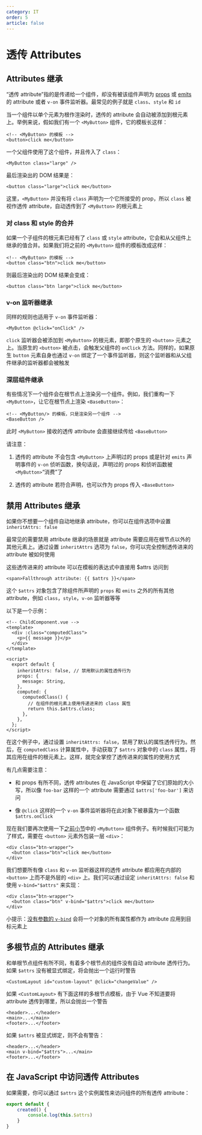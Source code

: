 ```yaml
---
category: IT
order: 5
article: false
---
```


# 透传 Attributes

## Attributes 继承

“透传 attribute”指的是传递给一个组件，却没有被该组件声明为 [props](../components/props.md) 或 [emits](../components/events.md) 的 attribute 或者 `v-on` 事件监听器。最常见的例子就是 `class`、`style` 和 `id`

当一个组件以单个元素为根作渲染时，透传的 attribute 会自动被添加到根元素上。举例来说，假如我们有一个 `<MyButton>` 组件，它的模板长这样：

```vue
<!-- <MyButton> 的模板 -->
<button>click me</button>
```

一个父组件使用了这个组件，并且传入了 `class`：

```vue
<MyButton class="large" />
```

最后渲染出的 DOM 结果是：

```vue
<button class="large">click me</button>
```

这里，`<MyButton>` 并没有将 `class` 声明为一个它所接受的 prop，所以 `class` 被视作透传 attribute，自动透传到了 `<MyButton>` 的根元素上

### 对 class 和 style 的合并

如果一个子组件的根元素已经有了 `class` 或 `style` attribute，它会和从父组件上继承的值合并。如果我们将之前的 `<MyButton>` 组件的模板改成这样：

```vue
<!-- <MyButton> 的模板 -->
<button class="btn">click me</button>
```

则最后渲染出的 DOM 结果会变成：

```vue
<button class="btn large">click me</button>
```

### v-on 监听器继承

同样的规则也适用于 `v-on` 事件监听器：

```vue
<MyButton @click="onClick" />
```

`click` 监听器会被添加到 `<MyButton>` 的根元素，即那个原生的 `<button>` 元素之上。当原生的 `<button>` 被点击，会触发父组件的 `onClick` 方法。同样的，如果原生 `button` 元素自身也通过 `v-on` 绑定了一个事件监听器，则这个监听器和从父组件继承的监听器都会被触发

### 深层组件继承

有些情况下一个组件会在根节点上渲染另一个组件。例如，我们重构一下 `<MyButton>`，让它在根节点上渲染 `<BaseButton>`：

```vue
<!-- <MyButton/> 的模板，只是渲染另一个组件 -->
<BaseButton />
```

此时 `<MyButton>` 接收的透传 attribute 会直接继续传给 `<BaseButton>`

请注意：

1. 透传的 attribute 不会包含 `<MyButton>` 上声明过的 props 或是针对 `emits` 声明事件的 `v-on` 侦听函数，换句话说，声明过的 props 和侦听函数被 `<MyButton>`“消费”了

2. 透传的 attribute 若符合声明，也可以作为 props 传入 `<BaseButton>`

## 禁用 Attributes 继承

如果你不想要一个组件自动地继承 attribute，你可以在组件选项中设置 `inheritAttrs: false`

最常见的需要禁用 attribute 继承的场景就是 attribute 需要应用在根节点以外的其他元素上。通过设置 `inheritAttrs` 选项为 `false`，你可以完全控制透传进来的 attribute 被如何使用

这些透传进来的 attribute 可以在模板的表达式中直接用 $attrs 访问到

```vue
<span>Fallthrough attribute: {{ $attrs }}</span>
```

这个 `$attrs` 对象包含了除组件所声明的 `props` 和 `emits` 之外的所有其他 attribute，例如 `class`，`style`，`v-on` 监听器等等

以下是一个示例：

```vue
<!-- ChildComponent.vue -->
<template>
  <div :class="computedClass">
    <p>{{ message }}</p>
  </div>
</template>

<script>
  export default {
    inheritAttrs: false, // 禁用默认的属性透传行为
    props: {
      message: String,
    },
    computed: {
      computedClass() {
        // 在组件的根元素上使用传递进来的 class 属性
        return this.$attrs.class;
      },
    },
  };
</script>
```

在这个例子中，通过设置 `inheritAttrs: false`，禁用了默认的属性透传行为。然后，在 `computedClass` 计算属性中，手动获取了 `$attrs` 对象中的 `class` 属性，将其应用在组件的根元素上。这样，就完全掌控了透传进来的属性的使用方式

有几点需要注意：

- 和 props 有所不同，透传 attributes 在 JavaScript 中保留了它们原始的大小写，所以像 `foo-bar` 这样的一个 attribute 需要通过 `$attrs['foo-bar']` 来访问

- 像 `@click` 这样的一个 `v-on` 事件监听器将在此对象下被暴露为一个函数 `$attrs.onClick`

现在我们要再次使用一下[之前小节](#attributes-继承)中的 `<MyButton>` 组件例子。有时候我们可能为了样式，需要在 `<button>` 元素外包装一层 `<div>`：

```vue
<div class="btn-wrapper">
  <button class="btn">click me</button>
</div>
```

我们想要所有像 `class` 和 `v-on` 监听器这样的透传 attribute 都应用在内部的 `<button>` 上而不是外层的 `<div>` 上。我们可以通过设定 `inheritAttrs: false` 和使用 `v-bind="$attrs"` 来实现：

```vue
<div class="btn-wrapper">
  <button class="btn" v-bind="$attrs">click me</button>
</div>
```

小提示：[没有参数的 `v-bind`](../essentials/template-syntax.md#动态绑定多个值) 会将一个对象的所有属性都作为 attribute 应用到目标元素上

## 多根节点的 Attributes 继承

和单根节点组件有所不同，有着多个根节点的组件没有自动 attribute 透传行为。如果 `$attrs` 没有被显式绑定，将会抛出一个运行时警告

```vue
<CustomLayout id="custom-layout" @click="changeValue" />
```

如果 `<CustomLayout>` 有下面这样的多根节点模板，由于 Vue 不知道要将 attribute 透传到哪里，所以会抛出一个警告

```vue
<header>...</header>
<main>...</main>
<footer>...</footer>
```

如果 `$attrs` 被显式绑定，则不会有警告：

```vue
<header>...</header>
<main v-bind="$attrs">...</main>
<footer>...</footer>
```

## 在 JavaScript 中访问透传 Attributes

如果需要，你可以通过 `$attrs` 这个实例属性来访问组件的所有透传 attribute：

```js
export default {
    created() {
        console.log(this.$attrs)
    }
}
```